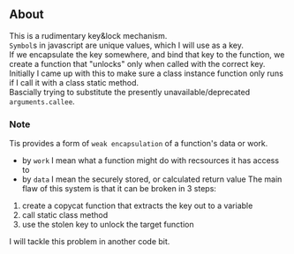 ## About     
This is a rudimentary key&lock mechanism.      
`Symbol`s in javascript are unique values, which I will use as a key.       
If we encapsulate the key somewhere, and bind that key to the function, we create a function that "unlocks" only when called with the correct key.      
Initially I came up with this to make sure a class instance function only runs if I call it with a class static method.     
Bascially trying to substitute the presently unavailable/deprecated `arguments.callee`.
### Note     
Tis provides a form of `weak encapsulation` of a function's data or work.    
- by `work` I mean what a function might do with recsources it has access to
- by `data` I mean the securely stored, or calculated return value
The main flaw of this system is that it can be broken in 3 steps:
1. create a copycat function that extracts the key out to a variable
2. call static class method
3. use the stolen key to unlock the target function

I will tackle this problem in another code bit.
